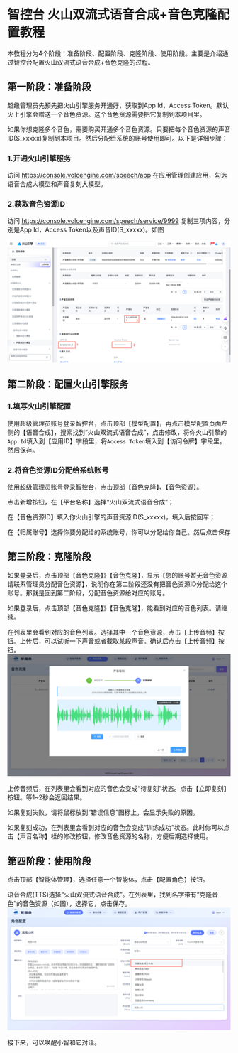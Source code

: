 # 智控台 火山双流式语音合成+音色克隆配置教程

本教程分为4个阶段：准备阶段、配置阶段、克隆阶段、使用阶段。主要是介绍通过智控台配置火山双流式语音合成+音色克隆的过程。

## 第一阶段：准备阶段
超级管理员先预先把火山引擎服务开通好，获取到App Id，Access Token。默认火上引擎会赠送一个音色资源。这个音色资源需要把它复制到本项目里。

如果你想克隆多个音色，需要购买开通多个音色资源。只要把每个音色资源的声音ID(S_xxxxx)复制到本项目。然后分配给系统的账号使用即可。以下是详细步骤：

### 1.开通火山引擎服务
访问 https://console.volcengine.com/speech/app  在应用管理创建应用，勾选语音合成大模型和声音复刻大模型。

### 2.获取音色资源ID
访问 https://console.volcengine.com/speech/service/9999 复制三项内容，分别是App Id，Access Token以及声音ID(S_xxxxx)。如图

![获取音色资源](images/image-clone-integration-01.png)

## 第二阶段：配置火山引擎服务

### 1.填写火山引擎配置

使用超级管理员账号登录智控台，点击顶部【模型配置】，再点击模型配置页面左侧的【语音合成】，搜索找到“火山双流式语音合成”，点击修改，将你火山引擎的`App Id`填入到【应用ID】字段里，将`Access Token`填入到【访问令牌】字段里。然后保存。

### 2.将音色资源ID分配给系统账号

使用超级管理员账号登录智控台，点击顶部【音色克隆】、【音色资源】。

点击新增按钮，在【平台名称】选择“火山双流式语音合成”；

在【音色资源ID】填入你火山引擎的声音资源ID(S_xxxxx)，填入后按回车；

在【归属账号】选择你要分配给的系统账号，你可以分配给你自己。然后点击保存

## 第三阶段：克隆阶段

如果登录后，点击顶部【音色克隆】》【音色克隆】，显示【您的账号暂无音色资源请联系管理员分配音色资源】，说明你在第二阶段还没有把音色资源ID分配给这个账号。那就是回到第二阶段，分配音色资源给对应的账号。

如果登录后，点击顶部【音色克隆】》【音色克隆】，能看到对应的音色列表。请继续。

在列表里会看到对应的音色列表。选择其中一个音色资源，点击【上传音频】按钮。上传后，可以试听一下声音或者截取某段声音。确认后点击【上传音频】按钮。
![上传音频](images/image-clone-integration-02.png)

上传音频后，在列表里会看到对应的音色会变成“待复刻”状态。点击【立即复刻】按钮。等1~2秒会返回结果。

如果复刻失败，请将鼠标放到“错误信息”图标上，会显示失败的原因。

如果复刻成功，在列表里会看到对应的音色会变成“训练成功”状态。此时你可以点击【声音名称】栏的修改按钮，修改音色资源的名称，方便后期选择使用。

## 第四阶段：使用阶段

点击顶部【智能体管理】，选择任意一个智能体，点击【配置角色】按钮。

语音合成(TTS)选择“火山双流式语音合成”。在列表里，找到名字带有“克隆音色”的音色资源（如图），选择它，点击保存。
![选择音色](images/image-clone-integration-03.png)

接下来，可以唤醒小智和它对话。
